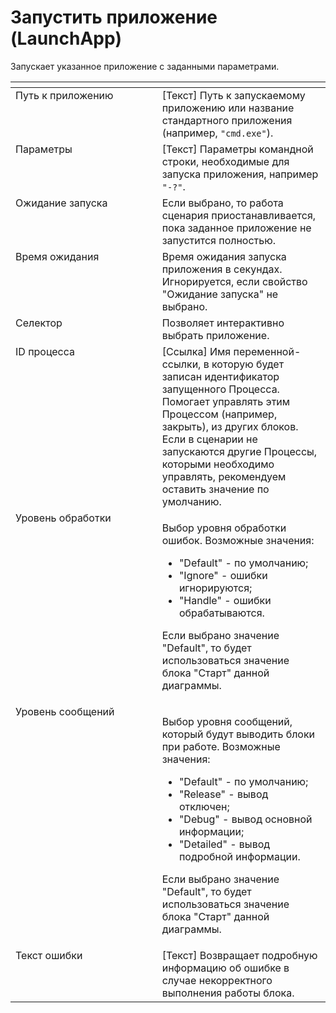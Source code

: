 # Запустить приложение (LaunchApp)

Запускает указанное приложение с заданными параметрами.

<table data-header-hidden><thead><tr><th width="307.933349609375" valign="top"></th><th width="319.0999755859375" valign="top"></th></tr></thead><tbody><tr><td valign="top">Путь к приложению</td><td valign="top">[Текст] Путь к запускаемому приложению или название стандартного приложения (например, <code>"cmd.exe"</code>).</td></tr><tr><td valign="top">Параметры</td><td valign="top">[Текст] Параметры командной строки, необходимые для запуска приложения, например <code>"-?"</code>.</td></tr><tr><td valign="top">Ожидание запуска</td><td valign="top">Если выбрано, то работа сценария приостанавливается, пока заданное приложение не запустится полностью.</td></tr><tr><td valign="top">Время ожидания</td><td valign="top">Время ожидания запуска приложения в секундах. Игнорируется, если свойство "Ожидание запуска" не выбрано.</td></tr><tr><td valign="top">Селектор</td><td valign="top">Позволяет интерактивно выбрать приложение.</td></tr><tr><td valign="top">ID процесса</td><td valign="top">[Ссылка] Имя переменной-ссылки, в которую будет записан идентификатор запущенного Процесса. Помогает управлять этим Процессом (например, закрыть), из других блоков. Если в сценарии не запускаются другие Процессы, которыми необходимо управлять, рекомендуем оставить значение по умолчанию.</td></tr><tr><td valign="top">Уровень обработки</td><td valign="top"><p>Выбор уровня обработки ошибок. Возможные значения: </p><ul><li>"Default" - по умолчанию; </li><li>"Ignore" - ошибки игнорируются; </li><li>"Handle" - ошибки обрабатываются. </li></ul><p>Если выбрано значение "Default", то будет использоваться значение блока "Старт" данной диаграммы.</p></td></tr><tr><td valign="top">Уровень сообщений</td><td valign="top"><p>Выбор уровня сообщений, который будут выводить блоки при работе. Возможные значения: </p><ul><li>"Default" - по умолчанию; </li><li>"Release" - вывод отключен; </li><li>"Debug" - вывод основной информации; </li><li>"Detailed" - вывод подробной информации. </li></ul><p>Если выбрано значение "Default", то будет использоваться значение блока "Старт" данной диаграммы.</p></td></tr><tr><td valign="top">Текст ошибки</td><td valign="top">[Текст] Возвращает подробную информацию об ошибке в случае некорректного выполнения работы блока.</td></tr></tbody></table>
